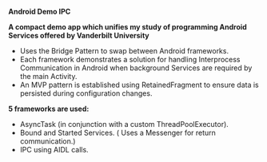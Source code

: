 **Android Demo IPC**

**A compact demo app which unifies my study of programming Android Services offered by Vanderbilt University**
- Uses the Bridge Pattern to swap between Android frameworks.
- Each framework demonstrates a solution for handling Interprocess Communication in Android when background Services are required by the main Activity.
- An MVP pattern is established using RetainedFragment to ensure data is persisted during configuration changes.

**5 frameworks are used:**
- AsyncTask (in conjunction with a custom ThreadPoolExecutor).
- Bound and Started Services. ( Uses a Messenger for return communication.)
- IPC using AIDL calls.


